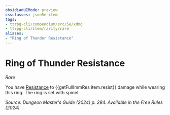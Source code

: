 ```yaml
---
obsidianUIMode: preview
cssclasses: json5e-item
tags:
- ttrpg-cli/compendium/src/5e/xdmg
- ttrpg-cli/item/rarity/rare
aliases: 
- "Ring of Thunder Resistance"
---
```

# Ring of Thunder Resistance
*Rare*  



You have [Resistance](3-Mechanics/CLI/rules/variant-rules/resistance-xphb.md) to {{getFullImmRes item.resist}} damage while wearing this ring. The ring is set with spinel.

*Source: Dungeon Master's Guide (2024) p. 294. Available in the Free Rules (2024)*